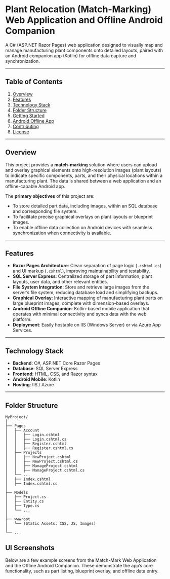 # Plant Relocation (Match-Marking) Web Application and Offline Android Companion

A C# (ASP.NET Razor Pages) web application designed to visually map and manage manufacturing plant components onto detailed layouts, paired with an Android companion app (Kotlin) for offline data capture and synchronization.

---

## Table of Contents
1. [Overview](#overview)
2. [Features](#features)
3. [Technology Stack](#technology-stack)
4. [Folder Structure](#folder-structure)
5. [Getting Started](#getting-started)
6. [Android Offline App](#android-offline-app)
7. [Contributing](#contributing)
8. [License](#license)

---

## Overview
This project provides a **match-marking** solution where users can upload and overlay graphical elements onto high-resolution images (plant layouts) to indicate specific components, parts, and their physical locations within a manufacturing plant. The data is shared between a web application and an offline-capable Android app.

The **primary objectives** of this project are:
- To store detailed part data, including images, within an SQL database and corresponding file system.
- To facilitate precise graphical overlays on plant layouts or blueprint images.
- To enable offline data collection on Android devices with seamless synchronization when connectivity is available.

---

## Features
- **Razor Pages Architecture**: Clean separation of page logic (`.cshtml.cs`) and UI markup (`.cshtml`), improving maintainability and testability.
- **SQL Server Express**: Centralized storage of part information, plant layouts, user data, and other relevant entities.
- **File System Integration**: Store and retrieve large images from the server’s file system, reducing database load and simplifying backups.
- **Graphical Overlay**: Interactive mapping of manufacturing plant parts on large blueprint images, complete with dimension-based overlays.
- **Android Offline Companion**: Kotlin-based mobile application that operates with minimal connectivity and syncs data with the web platform.
- **Deployment**: Easily hostable on IIS (Windows Server) or via Azure App Services.

---

## Technology Stack
- **Backend**: C#, ASP.NET Core Razor Pages
- **Database**: SQL Server Express
- **Frontend**: HTML, CSS, and Razor syntax
- **Android Mobile**: Kotlin
- **Hosting**: IIS / Azure

---

## Folder Structure

```plaintext
MyProject/
│
├── Pages
│   ├── Account
│   │   ├── Login.cshtml
│   │   ├── Login.cshtml.cs
│   │   ├── Register.cshtml
│   │   ├── Register.cshtml.cs
│   ├── Projects
│   │   ├── NewProject.cshtml
│   │   ├── NewProject.cshtml.cs
│   │   ├── ManageProject.cshtml
│   │   ├── ManageProject.cshtml.cs
│   └── ...
│   ├── Index.cshtml
│   ├── Index.cshtml.cs
│
├── Models
│   ├── Project.cs
│   ├── Entity.cs
│   ├── Type.cs
│   └── ...
│
├── wwwroot
│   └── (Static Assets: CSS, JS, Images)
│
└── ...
```
## UI Screenshots
Below are a few example screens from the Match-Mark Web Application and the Offline Android Companion. These demonstrate the app’s core functionality, such as part listing, blueprint overlay, and offline data entry. 
